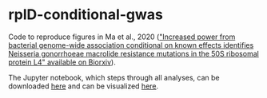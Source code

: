 # rplD-conditional-gwas
Code to reproduce figures in Ma et al., 2020 (["Increased power from bacterial genome-wide association conditional on known effects identifies Neisseria gonorrhoeae macrolide resistance mutations in the 50S ribosomal protein L4" available on Biorxiv](https://www.biorxiv.org/content/10.1101/2020.03.24.006650v1)).

The Jupyter notebook, which steps through all analyses, can be downloaded [here](https://github.com/gradlab/rplD-conditional-gwas/blob/master/rplD-conditional-GWAS-notebook.ipynb) and can be visualized [here](https://nbviewer.jupyter.org/github/gradlab/rplD-conditional-gwas/blob/master/rplD-conditional-GWAS-notebook.ipynb).
